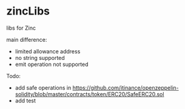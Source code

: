 # zincLibs
libs for Zinc

main difference:
- limited allowance address
- no string supported
- emit operation not supported

Todo:
- add safe operations in https://github.com/itinance/openzeppelin-solidity/blob/master/contracts/token/ERC20/SafeERC20.sol
- add test
